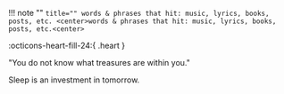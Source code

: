 !!! note ""
    ``` title=""
    words & phrases that hit: music, lyrics, books, posts, etc.
    <center>words & phrases that hit: music, lyrics, books, posts, etc.<center>
    ``` 

 :octicons-heart-fill-24:{ .heart }

"You do not know what treasures are within you." 

Sleep is an investment in tomorrow.